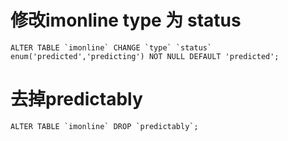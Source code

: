 # 修改imonline type 为 status

```
ALTER TABLE `imonline` CHANGE `type` `status` enum('predicted','predicting') NOT NULL DEFAULT 'predicted';
```

# 去掉predictably
```
ALTER TABLE `imonline` DROP `predictably`;
```
